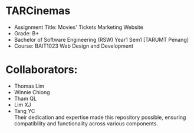 # TARCinemas
- Assignment Title: Movies' Tickets Marketing Website
- Grade: B+
- Bachelor of Software Engineering (RSW) Year1 Sem1 [TARUMT Penang]
- Course: BAIT1023 Web Design and Development

# Collaborators:
- Thomas Lim
- Winnie Chiong
- Tham QL
- Lim XJ
- Tang YC<br>
Their dedication and expertise made this repository possible, ensuring compatibility and functionality across various components.
